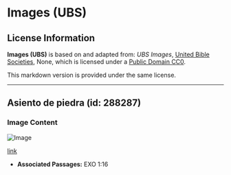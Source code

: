 # Images (UBS)

## License Information

**Images (UBS)** is based on and adapted from: _UBS Images_, [United Bible Societies](https://unitedbiblesocieties.org/), None, which is licensed under a [Public Domain CC0](https://creativecommons.org/public-domain/cc0/).

This markdown version is provided under the same license.



--------------------------------

## Asiento de piedra (id: 288287)

### Image Content

![Image](https://cdn.aquifer.bible/aquifer-content/resources/Media/WEB-0190_stone_seat.jpg)

[link](https://cdn.aquifer.bible/aquifer-content/resources/Media/WEB-0190_stone_seat.jpg)

* **Associated Passages:** EXO 1:16

